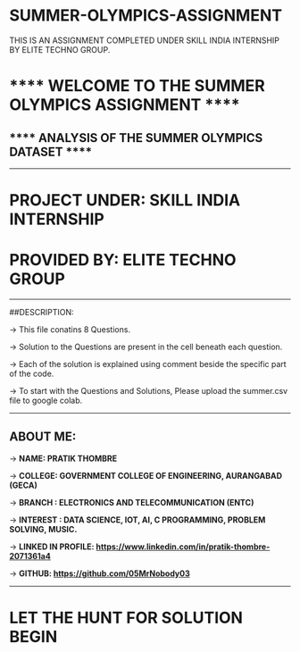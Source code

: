 # SUMMER-OLYMPICS-ASSIGNMENT
THIS IS AN ASSIGNMENT COMPLETED UNDER SKILL INDIA INTERNSHIP BY ELITE TECHNO GROUP.

# **** WELCOME TO THE SUMMER OLYMPICS ASSIGNMENT ****
## **** ANALYSIS OF THE SUMMER OLYMPICS DATASET ****
 

---


# PROJECT UNDER: SKILL INDIA INTERNSHIP
# PROVIDED BY: ELITE TECHNO GROUP

---

##DESCRIPTION:

-> This file conatins 8 Questions.

-> Solution to the Questions are present in the cell beneath each question.

-> Each of the solution is explained using comment beside the specific part of the code.

-> To start with the Questions and Solutions, Please upload the summer.csv file to google colab.

---


## ABOUT ME:

-> **NAME: PRATIK THOMBRE**

-> **COLLEGE: GOVERNMENT COLLEGE OF ENGINEERING, AURANGABAD (GECA)**

-> **BRANCH : ELECTRONICS AND TELECOMMUNICATION (ENTC)**

-> **INTEREST : DATA SCIENCE, IOT, AI, C PROGRAMMING, PROBLEM SOLVING, MUSIC.**

-> **LINKED IN PROFILE: https://www.linkedin.com/in/pratik-thombre-2071361a4**

-> **GITHUB: https://github.com/05MrNobody03**

--- 

# **LET THE HUNT FOR SOLUTION BEGIN**
